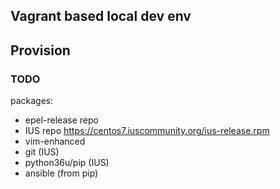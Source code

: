 Vagrant based local dev env
---------------------------

## Provision

### TODO

packages:

- epel-release repo
- IUS repo https://centos7.iuscommunity.org/ius-release.rpm
- vim-enhanced
- git (IUS)
- python36u/pip (IUS)
- ansible (from pip)